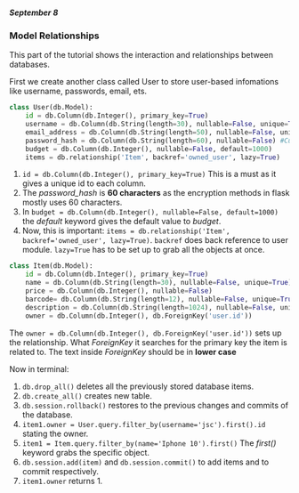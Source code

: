 ##### September 8

### Model Relationships

This part of the tutorial shows the interaction and relationships between databases. 

First we create another class called User to store user-based infomations like username, passwords, email, ets.

```python
class User(db.Model):
    id = db.Column(db.Integer(), primary_key=True)
    username = db.Column(db.String(length=30), nullable=False, unique=True)
    email_address = db.Column(db.String(length=50), nullable=False, unique=True)
    password_hash = db.Column(db.String(length=60), nullable=False) #Cuz most hashkeys are 60 chars long
    budget = db.Column(db.Integer(), nullable=False, default=1000)
    items = db.relationship('Item', backref='owned_user', lazy=True)
```

1. `id = db.Column(db.Integer(), primary_key=True)` This is a must as it gives a unique id to each column.
2. The *password_hash* is **60 characters** as the encryption methods in flask mostly uses 60 characters. 
3. In `budget = db.Column(db.Integer(), nullable=False, default=1000)` the *default* keyword gives the default value to *budget*.
4. Now, this is important: `items = db.relationship('Item', backref='owned_user', lazy=True)`. `backref` does back reference to user module. `lazy=True` has to be set up 
to grab all the objects at once. 

```python
class Item(db.Model):
    id = db.Column(db.Integer(), primary_key=True)
    name = db.Column(db.String(length=30), nullable=False, unique=True)
    price = db.Column(db.Integer(), nullable=False)
    barcode= db.Column(db.String(length=12), nullable=False, unique=True)
    description = db.Column(db.String(length=1024), nullable=False, unique=True)
    owner = db.Column(db.Integer(), db.ForeignKey('user.id'))
```
The `owner = db.Column(db.Integer(), db.ForeignKey('user.id'))` sets up the relationship. What *ForeignKey* it searches for the primary key the item is related to. The text inside *ForeignKey* should be in **lower case**

Now in terminal:
1. `db.drop_all()` deletes all the previously stored database items. 
2. `db.create_all()` creates new table. 
3. `db.session.rollback()` restores to the previous changes and commits of the database.
4. `item1.owner = User.query.filter_by(username='jsc').first().id` stating the owner. 
5. `item1 = Item.query.filter_by(name='Iphone 10').first()` The *first()* keyword grabs the specific object.  
6. `db.session.add(item)` and `db.session.commit()` to add items and to commit respectively.
7. `item1.owner` returns 1. 
